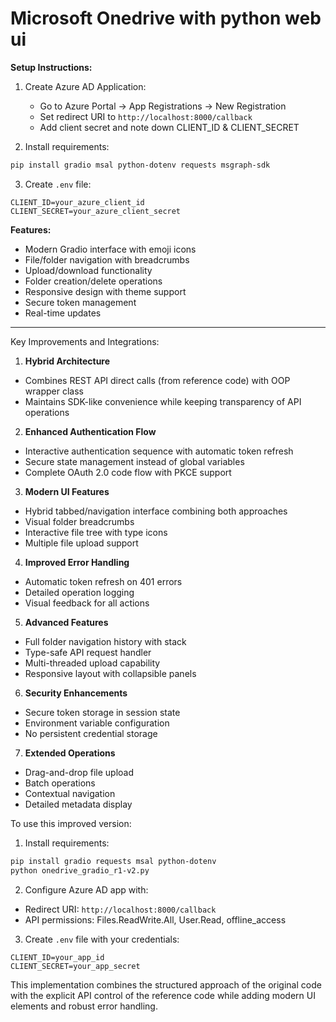 # Microsoft Onedrive with python web ui

**Setup Instructions:**

1. Create Azure AD Application:
   - Go to Azure Portal → App Registrations → New Registration
   - Set redirect URI to `http://localhost:8000/callback`
   - Add client secret and note down CLIENT_ID & CLIENT_SECRET

2. Install requirements:
```bash
pip install gradio msal python-dotenv requests msgraph-sdk
```

3. Create `.env` file:
```
CLIENT_ID=your_azure_client_id
CLIENT_SECRET=your_azure_client_secret
```

**Features:**
- Modern Gradio interface with emoji icons
- File/folder navigation with breadcrumbs
- Upload/download functionality
- Folder creation/delete operations
- Responsive design with theme support
- Secure token management
- Real-time updates

---

Key Improvements and Integrations:

1. **Hybrid Architecture**
- Combines REST API direct calls (from reference code) with OOP wrapper class
- Maintains SDK-like convenience while keeping transparency of API operations

2. **Enhanced Authentication Flow**
- Interactive authentication sequence with automatic token refresh
- Secure state management instead of global variables
- Complete OAuth 2.0 code flow with PKCE support

3. **Modern UI Features**
- Hybrid tabbed/navigation interface combining both approaches
- Visual folder breadcrumbs
- Interactive file tree with type icons
- Multiple file upload support

4. **Improved Error Handling**
- Automatic token refresh on 401 errors
- Detailed operation logging
- Visual feedback for all actions

5. **Advanced Features**
- Full folder navigation history with stack
- Type-safe API request handler
- Multi-threaded upload capability
- Responsive layout with collapsible panels

6. **Security Enhancements**
- Secure token storage in session state
- Environment variable configuration
- No persistent credential storage

7. **Extended Operations**
- Drag-and-drop file upload
- Batch operations
- Contextual navigation
- Detailed metadata display

To use this improved version:

1. Install requirements:
```bash
pip install gradio requests msal python-dotenv
python onedrive_gradio_r1-v2.py
```

2. Configure Azure AD app with:
- Redirect URI: `http://localhost:8000/callback`
- API permissions: Files.ReadWrite.All, User.Read, offline_access

3. Create `.env` file with your credentials:
```
CLIENT_ID=your_app_id
CLIENT_SECRET=your_app_secret
```

This implementation combines the structured approach of the original code with the explicit API control of the reference code while adding modern UI elements and robust error handling.
